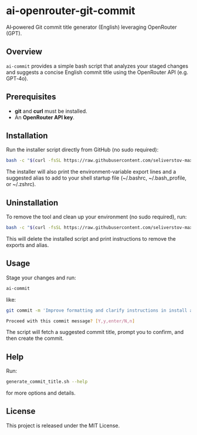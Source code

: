 # ai-openrouter-git-commit

AI‑powered Git commit title generator (English) leveraging OpenRouter (GPT).

## Overview

`ai-commit` provides a simple bash script that analyzes your staged changes and suggests a concise English commit title using the OpenRouter API (e.g. GPT‑4o).

## Prerequisites

- **git** and **curl** must be installed.
- An **OpenRouter API key**.

## Installation

Run the installer script directly from GitHub (no sudo required):

```bash
bash -c "$(curl -fsSL https://raw.githubusercontent.com/seliverstov-maxim/ai-openrouter-git-commit/main/install.sh)"
```

The installer will also print the environment-variable export lines and a suggested alias to add to your shell startup file (~/.bashrc, ~/.bash_profile, or ~/.zshrc).

## Uninstallation

To remove the tool and clean up your environment (no sudo required), run:

```bash
bash -c "$(curl -fsSL https://raw.githubusercontent.com/seliverstov-maxim/ai-openrouter-git-commit/main/uninstall.sh)"
```

This will delete the installed script and print instructions to remove the exports and alias.

## Usage

Stage your changes and run:

```bash
ai-commit
```

like:

```bash
git commit -m 'Improve formatting and clarify instructions in install and uninstall scripts.'

Proceed with this commit message? [Y,y,enter/N,n]
```

The script will fetch a suggested commit title, prompt you to confirm, and then create the commit.

## Help

Run:

```bash
generate_commit_title.sh --help
```

for more options and details.

## License

This project is released under the MIT License.
